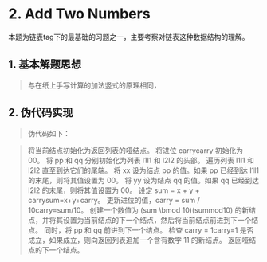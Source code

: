 # 2. Add Two Numbers

  本题为链表tag下的最基础的习题之一，主要考察对链表这种数据结构的理解。
  
  ## 1. 基本解题思想
  > 与在纸上手写计算的加法竖式的原理相同，
  
  
  ## 2. 伪代码实现
  > 伪代码如下：

  > 将当前结点初始化为返回列表的哑结点。
  > 将进位 carrycarry 初始化为 00。
  > 将 pp 和 qq 分别初始化为列表 l1l1 和 l2l2 的头部。
  > 遍历列表 l1l1 和 l2l2 直至到达它们的尾端。
  > 将 xx 设为结点 pp 的值。如果 pp 已经到达 l1l1 的末尾，则将其值设置为 00。
  > 将 yy 设为结点 qq 的值。如果 qq 已经到达 l2l2 的末尾，则将其值设置为 00。
  > 设定 sum = x + y + carrysum=x+y+carry。
  > 更新进位的值，carry = sum / 10carry=sum/10。
  > 创建一个数值为 (sum \bmod 10)(summod10) 的新结点，并将其设置为当前结点的下一个结点，然后将当前结点前进到下一个结点。
  > 同时，将 pp 和 qq 前进到下一个结点。
  > 检查 carry = 1carry=1 是否成立，如果成立，则向返回列表追加一个含有数字 11 的新结点。
  > 返回哑结点的下一个结点。
